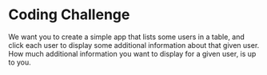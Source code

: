 # Coding Challenge
We want you to create a simple app that lists some users in a table, and click each user to display some additional information about that given user. How much additional information you want to display for a given user, is up to you.
